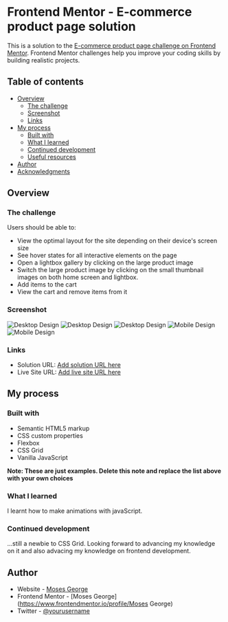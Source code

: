 # Frontend Mentor - E-commerce product page solution

This is a solution to the [E-commerce product page challenge on Frontend Mentor](https://www.frontendmentor.io/challenges/ecommerce-product-page-UPsZ9MJp6). Frontend Mentor challenges help you improve your coding skills by building realistic projects.

## Table of contents

- [Overview](#overview)
  - [The challenge](#the-challenge)
  - [Screenshot](#screenshot)
  - [Links](#links)
- [My process](#my-process)
  - [Built with](#built-with)
  - [What I learned](#what-i-learned)
  - [Continued development](#continued-development)
  - [Useful resources](#useful-resources)
- [Author](#author)
- [Acknowledgments](#acknowledgments)


## Overview

### The challenge

Users should be able to:

- View the optimal layout for the site depending on their device's screen size
- See hover states for all interactive elements on the page
- Open a lightbox gallery by clicking on the large product image
- Switch the large product image by clicking on the small thumbnail images on both home screen and lightbox.
- Add items to the cart
- View the cart and remove items from it

### Screenshot

![Desktop Design](Screenshots/Desktop.png)
![Desktop Design](Screenshots/Desktop-cart.png)
![Desktop Design](Screenshots/Desktop-lightbox.png)
![Mobile  Design](Screenshots/Mobile.png)
![Mobile  Design](Screenshots/Mobile-cart.png)


### Links

- Solution URL: [Add solution URL here](https://your-solution-url.com)
- Live Site URL: [Add live site URL here](https://your-live-site-url.com)

## My process

### Built with

- Semantic HTML5 markup
- CSS custom properties
- Flexbox
- CSS Grid
- Vanilla JavaScript

**Note: These are just examples. Delete this note and replace the list above with your own choices**

### What I learned

I learnt how to make animations with javaScript.

### Continued development

...still a newbie to CSS Grid. Looking forward to advancing my knowledge on it and also advacing my knowledge on frontend development.

## Author

- Website - [Moses George](https://www.your-site.com)
- Frontend Mentor - [Moses George](https://www.frontendmentor.io/profile/Moses George)
- Twitter - [@yourusername](https://www.twitter.com/yourusername)

